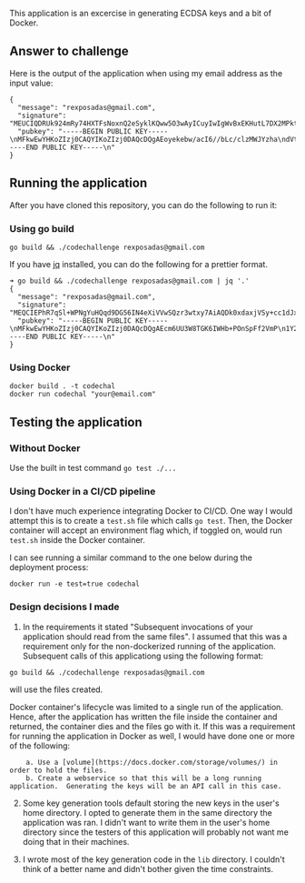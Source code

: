 
This application is an excercise in generating ECDSA keys and a bit of Docker.


## Answer to challenge

Here is the output of the application when using my email address as the input value:

```
{
  "message": "rexposadas@gmail.com",
  "signature": "MEUCIQDRUk924mRy74HXTFsNoxnQ2eSyklKQww5O3wAyICuyIwIgWvBxEKHutL7DX2MPktfNzpN+7NC/yP8MuPTmEtE+QBA=",
  "pubkey": "-----BEGIN PUBLIC KEY-----\nMFkwEwYHKoZIzj0CAQYIKoZIzj0DAQcDQgAEoyekebw/acI6//bLc/clzMWJYzha\ndVtwKm5yHz6M6XhVepZdBSPPmKt+QVMAK7L6eZ6qgyngdDKba2LkP5wK8g==\n-----END PUBLIC KEY-----\n"
}
```


## Running the application

After you have cloned this repository, you can do the following to run it: 


### Using go build

`go build && ./codechallenge rexposadas@gmail.com`

If you have [jq](https://stedolan.github.io/jq/) installed, you can do the following for a prettier format. 

```
➜ go build && ./codechallenge rexposadas@gmail.com | jq '.'
{
  "message": "rexposadas@gmail.com",
  "signature": "MEQCIEPhR7qSl+WPNgYuHQqd9DG56IN4eXiVVwSQzr3wtxy7AiAQDk0xdaxjVSy+cc1dJxBtpemzDDohdhZ5tu3PWitwWg==",
  "pubkey": "-----BEGIN PUBLIC KEY-----\nMFkwEwYHKoZIzj0CAQYIKoZIzj0DAQcDQgAEcm6UU3W8TGK6IWHb+POnSpFf2VmP\n1Y2vJ52miaNTTuiMi1jlZ+tXDn4XiTQ9+SDcEjOGvBdC/eo8SzECZLuzXQ==\n-----END PUBLIC KEY-----\n"
}
```

### Using Docker

```
docker build . -t codechal
docker run codechal "your@email.com"
```


## Testing the application

### Without Docker

Use the built in test command `go test ./...`

### Using Docker in a CI/CD pipeline

I don't have much experience integrating Docker to CI/CD. One way I would attempt this is to create a `test.sh` file which calls `go test`.  Then, the Docker container will accept an environment flag which, if toggled on, would run `test.sh` inside the Docker container. 

I can see running a similar command to the one below during the deployment process:

`docker run -e test=true codechal`


### Design decisions I made

1.  In the requirements it stated "Subsequent invocations of your application should read from the same files". I assumed that this was a requirement only for the non-dockerized running of the application.  Subsequent calls of this applicationg using the following format:

`go build && ./codechallenge rexposadas@gmail.com`


will use the files created. 

Docker container's lifecycle was limited to a single run of the application.  Hence, after the application has written the file inside the container and returned, the container dies and the files go with it. If this was a requirement for running the application in Docker as well, I would have done one or more of the following:
        
        a. Use a [volume](https://docs.docker.com/storage/volumes/) in order to hold the files. 
        b. Create a webservice so that this will be a long running application.  Generating the keys will be an API call in this case. 

2. Some key generation tools default storing the new keys in the user's home directory. I opted to generate them in the same directory the application was ran.  I didn't want to write them in the user's home directory since the testers of this application will probably not want me doing that in their machines. 

3. I wrote most of the key generation code in the `lib` directory. I couldn't think of a better name and didn't bother given the time constraints.


